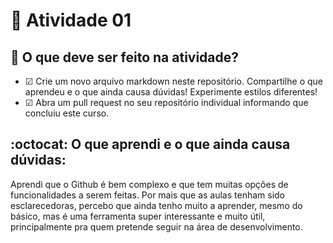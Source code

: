 
# :wave: Atividade 01

## 📝 O que deve ser feito na atividade?

- ☑ Crie um novo arquivo markdown neste repositório. Compartilhe o que aprendeu e o que ainda causa dúvidas! Experimente estilos diferentes!
- ☑ Abra um pull request no seu repositório individual informando que concluiu este curso.

## :octocat: O que aprendi e o que ainda causa dúvidas:

Aprendi que o Github é bem complexo e que tem muitas opções de funcionalidades a serem feitas. Por mais que as aulas tenham sido esclarecedoras, percebo que ainda tenho muito a aprender, mesmo do básico, mas é uma ferramenta super interessante e muito útil, principalmente pra quem pretende seguir na área de desenvolvimento.